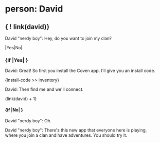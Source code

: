 
# person: David

## { ! link(david)}

David "nerdy boy": Hey, do you want to join my clan?

|Yes|No|

### {if |Yes| } 

David: Great! So first you install the Coven app. I'll give you an install code. 

{install-code >> inventory}

David: Then find me and we'll connect.

{link(david) + 1}

#### {if |No| } 

David "nerdy boy": Oh. 

David "nerdy boy": There's this new app that everyone here is playing, where you join a clan and have adventures. You should try it.


